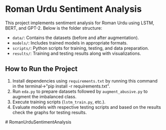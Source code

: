 # Roman Urdu Sentiment Analysis
This project implements sentiment analysis for Roman Urdu using LSTM, BERT, and GPT-2. Below is the folder structure:

- `data/`: Contains the datasets (before and after augmentation).
- `models/`: Includes trained models in appropriate formats.
- `scripts/`: Python scripts for training, testing, and data preparation.
- `results/`: Training and testing results along with visualizations.

## How to Run the Project
1. Install dependencies using `requirements.txt` by running this command in the terminal->"pip install -r requirements.txt".
2. Run `eda.py` to prepare datasets followed by `augment_abusive.py` to augment the imbalanced class.
3. Execute training scripts (`lstm_train.py`, etc.).
4. Evaluate models with respective testing scripts and based on the results check the graphs for testing results.


#   R o m a n U r d u S e n t i m e n t A n a l y s i s  
 